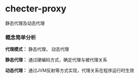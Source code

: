 # checter-proxy
静态代理及动态代理

### 概念简单分析 ###

**代理模式：**  静态代理， 动态代理

**静态代理：** 通过硬编码方式，确定代理与被代理关系

**动态代理：** 通过JVM反射等方式实现，代理关系在程序运行时生效

